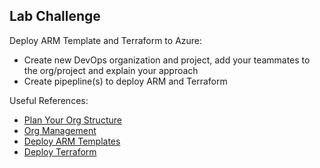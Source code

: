 ## Lab Challenge

Deploy ARM Template and Terraform to Azure:

* Create new DevOps organization and project, add your teammates to the org/project and explain your approach
* Create pipepline(s) to deploy ARM and Terraform

Useful References:

* [Plan Your Org Structure](https://docs.microsoft.com/en-us/azure/devops/user-guide/plan-your-azure-devops-org-structure?view=azure-devops)
* [Org Management](https://docs.microsoft.com/en-us/azure/devops/organizations/accounts/organization-management?view=azure-devops)
* [Deploy ARM Templates](https://medium.com/faun/continuously-deploy-arm-templates-using-azure-devops-1855513c7d56)
* [Deploy Terraform](https://www.azuredevopslabs.com/labs/vstsextend/terraform/)



